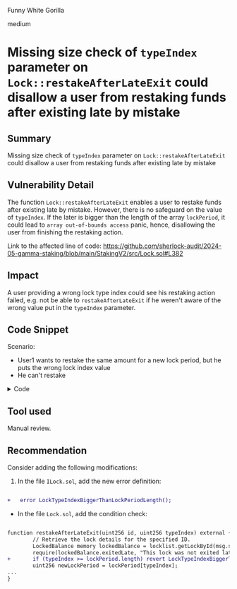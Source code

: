 Funny White Gorilla

medium

# Missing size check of `typeIndex` parameter on `Lock::restakeAfterLateExit` could disallow a user from restaking funds after existing late by mistake

## Summary

Missing size check of `typeIndex` parameter on `Lock::restakeAfterLateExit` could disallow a user from restaking funds after existing late by mistake

## Vulnerability Detail

The function `Lock::restakeAfterLateExit` enables a user to restake funds after existing late by mistake. However, there is no safeguard on the value of `typeIndex`. If the later is bigger than the length of the array `lockPeriod`, it could lead to `array out-of-bounds access` panic, hence, disallowing the user from finishing the restaking action.

Link to the affected line of code: https://github.com/sherlock-audit/2024-05-gamma-staking/blob/main/StakingV2/src/Lock.sol#L382

## Impact

A user providing a wrong lock type index could see his restaking action failed, e.g. not be able to `restakeAfterLateExit` if he weren't aware of the wrong value put in the `typeIndex` parameter.


## Code Snippet

Scenario:
- User1 wants to restake the same amount for a new lock period, but he puts the wrong lock index value
- He can't restake

<details>
<summary>Code</summary>

```javascript

function testUserACantRestakeAfterLateExitWithTooBigTypeIndex() public {
    // User A stakes initially
    vm.prank(user1);
    lock.stake(100e18, user1, 0); // User A stakes with the first lock type

    uint256 initialLockId = 0; // Assuming lockId starts at 0 and increments

    // Advance time to simulate a late exit scenario
    vm.warp(block.timestamp + 15 days); // Simulate passing 15 days

    vm.prank(user1);    
    lock.exitLateById(initialLockId);
    
    // Fetch the lock details after late exit
    LockedBalance memory lockedBalanceAfterExit = lock.locklist().getLockById(user1, initialLockId);
    console.log("exitedLate flag:  ", lockedBalanceAfterExit.exitedLate);
    assertTrue(lockedBalanceAfterExit.exitedLate, "exitLateById should have changed exitedLate to true");

    // Now User A wants to restake the same amount for a new lock period
    vm.prank(user1);
    lock.restakeAfterLateExit(initialLockId, 3); // NOTE: the typeIndex value should be 0, instead of 3

}

```
</details>

## Tool used

Manual review.

## Recommendation

Consider adding the following modifications:

1. In the file `ILock.sol`, add the new error definition:

```diff

+   error LockTypeIndexBiggerThanLockPeriodLength();

```

- In the file `Lock.sol`, add the condition check:

```diff

function restakeAfterLateExit(uint256 id, uint256 typeIndex) external {
        // Retrieve the lock details for the specified ID.
        LockedBalance memory lockedBalance = locklist.getLockById(msg.sender, id);
        require(lockedBalance.exitedLate, "This lock was not exited late or is ineligible for restaking.");
+       if (typeIndex >= lockPeriod.length) revert LockTypeIndexBiggerThanLockPeriodLength();
        uint256 newLockPeriod = lockPeriod[typeIndex]; 
...
}

```

